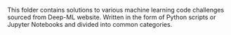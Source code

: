 This folder contains solutions to various machine learning code challenges sourced from Deep-ML website. Written in the form of Python scripts or Jupyter Notebooks and divided into common categories.
